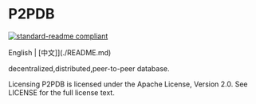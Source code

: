 # P2PDB

[![standard-readme compliant](https://img.shields.io/badge/readme%20style-standard-brightgreen.svg?style=flat-square)](https://github.com/RichardLitt/standard-readme)

English | [中文]](./README.md)

decentralized,distributed,peer-to-peer database.

Licensing
P2PDB is licensed under the Apache License, Version 2.0. See LICENSE for the full license text.



